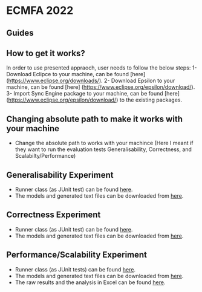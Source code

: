 # ECMFA 2022

## Guides

## How to get it works?
In order to use presented appraoch, user needs to follow the below steps:
1- Download Eclipce to your machine, can be found [here]
(https://www.eclipse.org/downloads/).
2- Download Epsilon to your machine, can be found [here]
(https://www.eclipse.org/epsilon/download/).
3- Import Sync Engine package to your machine, can be found [here]
(https://www.eclipse.org/epsilon/download/)
to the existing packages.

## Changing absolute path to make it works with your machine 
- Change the absolute path to works with your machince (Here I meant if they want to run the evaluation tests Generalisability, Correctness, and Scalabilty/Performance)


## Generalisability Experiment
- Runner class (as JUnit test) can be found [here](https://github.com/soha500/EglSyncNew/blob/master/org.eclipse.epsilon.egl.sync/src/org/eclipse/epsilon/egl/sync/SyncGenerelisabiltyTests.java).
- The models and generated text files can be downloaded from [here](https://drive.google.com/file/d/1Hgi92cQ9tnab9J_0hz5j9IU2zkWjUZKw/view?usp=sharing).

## Correctness Experiment
- Runner class (as JUnit test) can be found [here](https://github.com/soha500/EglSyncNew/blob/master/org.eclipse.epsilon.egl.sync/src/org/eclipse/epsilon/egl/sync/SyncCorrectnessTests.java).
- The models and generated text files can be downloaded from [here](https://drive.google.com/file/d/1rrXCMSwvGpcH_buC9cMcLvmWREOoPdD7/view?usp=sharing).

## Performance/Scalability Experiment 
- Runner class (as JUnit tests) can be found [here](https://github.com/soha500/EglSyncNew/blob/master/org.eclipse.epsilon.egl.sync/src/org/eclipse/epsilon/egl/sync/SyncScalablityTests.java).
- The models and generated text files can be downloaded from [here](https://drive.google.com/file/d/1zWDiOvRI0FLbCsUXWfAQihWVovIU9P7J/view?usp=sharing).
- The raw results and the analysis in Excel can be found [here](https://github.com/soha500/EglSyncNew/blob/master/DataForScalabiltyPerformanceTests.xlsx).
